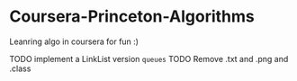 # Coursera-Princeton-Algorithms

Leanring algo in coursera for fun :)

TODO implement a LinkList version `queues`
TODO Remove .txt and .png and .class